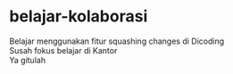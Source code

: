 # belajar-kolaborasi
Belajar menggunakan fitur squashing changes di Dicoding  
Susah fokus belajar di Kantor  
Ya gitulah  
